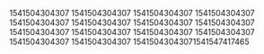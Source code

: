 1541504304307
1541504304307
1541504304307
1541504304307
1541504304307
1541504304307
1541504304307
1541504304307
1541504304307
1541504304307
1541504304307
1541504304307
1541504304307
1541504304307
15415043043071541547417465